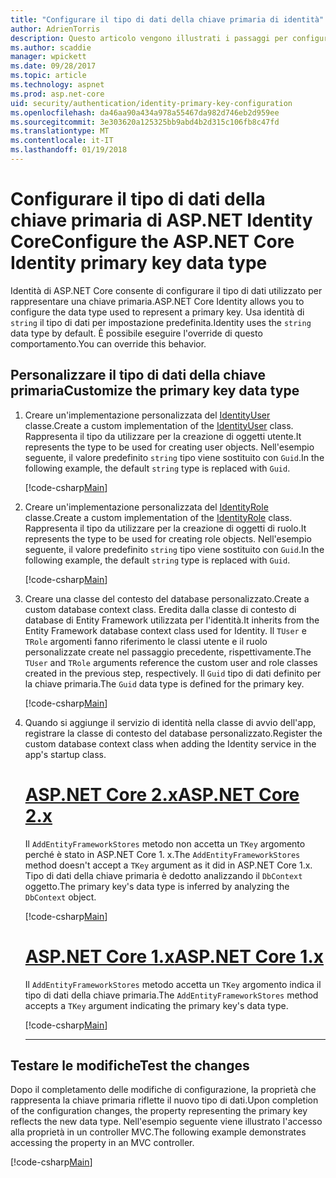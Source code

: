 ```yaml
---
title: "Configurare il tipo di dati della chiave primaria di identità"
author: AdrienTorris
description: Questo articolo vengono illustrati i passaggi per configurare il tipo di dati desiderato utilizzato per la chiave primaria di ASP.NET Identity Core.
ms.author: scaddie
manager: wpickett
ms.date: 09/28/2017
ms.topic: article
ms.technology: aspnet
ms.prod: asp.net-core
uid: security/authentication/identity-primary-key-configuration
ms.openlocfilehash: da46aa90a434a978a55467da982d746eb2d959ee
ms.sourcegitcommit: 3e303620a125325bb9abd4b2d315c106fb8c47fd
ms.translationtype: MT
ms.contentlocale: it-IT
ms.lasthandoff: 01/19/2018
---
```

# <a name="configure-the-aspnet-core-identity-primary-key-data-type"></a><span data-ttu-id="a9c53-103">Configurare il tipo di dati della chiave primaria di ASP.NET Identity Core</span><span class="sxs-lookup"><span data-stu-id="a9c53-103">Configure the ASP.NET Core Identity primary key data type</span></span>

<span data-ttu-id="a9c53-104">Identità di ASP.NET Core consente di configurare il tipo di dati utilizzato per rappresentare una chiave primaria.</span><span class="sxs-lookup"><span data-stu-id="a9c53-104">ASP.NET Core Identity allows you to configure the data type used to represent a primary key.</span></span> <span data-ttu-id="a9c53-105">Usa identità di `string` il tipo di dati per impostazione predefinita.</span><span class="sxs-lookup"><span data-stu-id="a9c53-105">Identity uses the `string` data type by default.</span></span> <span data-ttu-id="a9c53-106">È possibile eseguire l'override di questo comportamento.</span><span class="sxs-lookup"><span data-stu-id="a9c53-106">You can override this behavior.</span></span>

## <a name="customize-the-primary-key-data-type"></a><span data-ttu-id="a9c53-107">Personalizzare il tipo di dati della chiave primaria</span><span class="sxs-lookup"><span data-stu-id="a9c53-107">Customize the primary key data type</span></span>

1. <span data-ttu-id="a9c53-108">Creare un'implementazione personalizzata del [IdentityUser](https://docs.microsoft.com/aspnet/core/api/microsoft.aspnetcore.identity.entityframeworkcore.identityuser-1) classe.</span><span class="sxs-lookup"><span data-stu-id="a9c53-108">Create a custom implementation of the [IdentityUser](https://docs.microsoft.com/aspnet/core/api/microsoft.aspnetcore.identity.entityframeworkcore.identityuser-1) class.</span></span> <span data-ttu-id="a9c53-109">Rappresenta il tipo da utilizzare per la creazione di oggetti utente.</span><span class="sxs-lookup"><span data-stu-id="a9c53-109">It represents the type to be used for creating user objects.</span></span> <span data-ttu-id="a9c53-110">Nell'esempio seguente, il valore predefinito `string` tipo viene sostituito con `Guid`.</span><span class="sxs-lookup"><span data-stu-id="a9c53-110">In the following example, the default `string` type is replaced with `Guid`.</span></span>

    [!code-csharp[Main](identity/sample/src/ASPNET-IdentityDemo-PrimaryKeysConfig/Models/ApplicationUser.cs?highlight=4&range=7-13)]

1. <span data-ttu-id="a9c53-111">Creare un'implementazione personalizzata del [IdentityRole](https://docs.microsoft.com/aspnet/core/api/microsoft.aspnetcore.identity.entityframeworkcore.identityrole-1) classe.</span><span class="sxs-lookup"><span data-stu-id="a9c53-111">Create a custom implementation of the [IdentityRole](https://docs.microsoft.com/aspnet/core/api/microsoft.aspnetcore.identity.entityframeworkcore.identityrole-1) class.</span></span> <span data-ttu-id="a9c53-112">Rappresenta il tipo da utilizzare per la creazione di oggetti di ruolo.</span><span class="sxs-lookup"><span data-stu-id="a9c53-112">It represents the type to be used for creating role objects.</span></span> <span data-ttu-id="a9c53-113">Nell'esempio seguente, il valore predefinito `string` tipo viene sostituito con `Guid`.</span><span class="sxs-lookup"><span data-stu-id="a9c53-113">In the following example, the default `string` type is replaced with `Guid`.</span></span>
    
    [!code-csharp[Main](identity/sample/src/ASPNET-IdentityDemo-PrimaryKeysConfig/Models/ApplicationRole.cs?highlight=3&range=7-12)]
    
1. <span data-ttu-id="a9c53-114">Creare una classe del contesto del database personalizzato.</span><span class="sxs-lookup"><span data-stu-id="a9c53-114">Create a custom database context class.</span></span> <span data-ttu-id="a9c53-115">Eredita dalla classe di contesto di database di Entity Framework utilizzata per l'identità.</span><span class="sxs-lookup"><span data-stu-id="a9c53-115">It inherits from the Entity Framework database context class used for Identity.</span></span> <span data-ttu-id="a9c53-116">Il `TUser` e `TRole` argomenti fanno riferimento le classi utente e il ruolo personalizzate create nel passaggio precedente, rispettivamente.</span><span class="sxs-lookup"><span data-stu-id="a9c53-116">The `TUser` and `TRole` arguments reference the custom user and role classes created in the previous step, respectively.</span></span> <span data-ttu-id="a9c53-117">Il `Guid` tipo di dati definito per la chiave primaria.</span><span class="sxs-lookup"><span data-stu-id="a9c53-117">The `Guid` data type is defined for the primary key.</span></span>

    [!code-csharp[Main](identity/sample/src/ASPNET-IdentityDemo-PrimaryKeysConfig/Data/ApplicationDbContext.cs?highlight=3&range=9-26)]
    
1. <span data-ttu-id="a9c53-118">Quando si aggiunge il servizio di identità nella classe di avvio dell'app, registrare la classe di contesto del database personalizzato.</span><span class="sxs-lookup"><span data-stu-id="a9c53-118">Register the custom database context class when adding the Identity service in the app's startup class.</span></span>

    # <a name="aspnet-core-2xtabaspnetcore2x"></a>[<span data-ttu-id="a9c53-119">ASP.NET Core 2.x</span><span class="sxs-lookup"><span data-stu-id="a9c53-119">ASP.NET Core 2.x</span></span>](#tab/aspnetcore2x)
    
    <span data-ttu-id="a9c53-120">Il `AddEntityFrameworkStores` metodo non accetta un `TKey` argomento perché è stato in ASP.NET Core 1. x.</span><span class="sxs-lookup"><span data-stu-id="a9c53-120">The `AddEntityFrameworkStores` method doesn't accept a `TKey` argument as it did in ASP.NET Core 1.x.</span></span> <span data-ttu-id="a9c53-121">Tipo di dati della chiave primaria è dedotto analizzando il `DbContext` oggetto.</span><span class="sxs-lookup"><span data-stu-id="a9c53-121">The primary key's data type is inferred by analyzing the `DbContext` object.</span></span>
    
    [!code-csharp[Main](identity/sample/src/ASPNETv2-IdentityDemo-PrimaryKeysConfig/Startup.cs?highlight=6-8&range=25-37)]
    
    # <a name="aspnet-core-1xtabaspnetcore1x"></a>[<span data-ttu-id="a9c53-122">ASP.NET Core 1.x</span><span class="sxs-lookup"><span data-stu-id="a9c53-122">ASP.NET Core 1.x</span></span>](#tab/aspnetcore1x)
    
    <span data-ttu-id="a9c53-123">Il `AddEntityFrameworkStores` metodo accetta un `TKey` argomento indica il tipo di dati della chiave primaria.</span><span class="sxs-lookup"><span data-stu-id="a9c53-123">The `AddEntityFrameworkStores` method accepts a `TKey` argument indicating the primary key's data type.</span></span>
    
    [!code-csharp[Main](identity/sample/src/ASPNET-IdentityDemo-PrimaryKeysConfig/Startup.cs?highlight=9-11&range=39-55)]
    
    ---

## <a name="test-the-changes"></a><span data-ttu-id="a9c53-124">Testare le modifiche</span><span class="sxs-lookup"><span data-stu-id="a9c53-124">Test the changes</span></span>

<span data-ttu-id="a9c53-125">Dopo il completamento delle modifiche di configurazione, la proprietà che rappresenta la chiave primaria riflette il nuovo tipo di dati.</span><span class="sxs-lookup"><span data-stu-id="a9c53-125">Upon completion of the configuration changes, the property representing the primary key reflects the new data type.</span></span> <span data-ttu-id="a9c53-126">Nell'esempio seguente viene illustrato l'accesso alla proprietà in un controller MVC.</span><span class="sxs-lookup"><span data-stu-id="a9c53-126">The following example demonstrates accessing the property in an MVC controller.</span></span>

[!code-csharp[Main](identity/sample/src/ASPNET-IdentityDemo-PrimaryKeysConfig/Controllers/AccountController.cs?name=snippet_GetCurrentUserId&highlight=6)]
